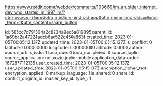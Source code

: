 https://www.reddit.com/r/webdev/comments/1036l59/im_an_older_internet_dev_who_started_in_1997_im/?utm_source=share&utm_medium=android_app&utm_name=androidcss&utm_term=1&utm_content=share_button

id: 585cc7d791564a2c8234a9ed6a819895
parent_id: 1a69bd2a47224adcb6ae522c456a863f
created_time: 2023-01-05T00:05:12.137Z
updated_time: 2023-01-05T00:05:15.137Z
is_conflict: 0
latitude: 0.00000000
longitude: 0.00000000
altitude: 0.0000
author: 
source_url: 
is_todo: 1
todo_due: 0
todo_completed: 0
source: joplin
source_application: net.cozic.joplin-mobile
application_data: 
order: 1672877112135
user_created_time: 2023-01-05T00:05:12.137Z
user_updated_time: 2023-01-05T00:05:15.137Z
encryption_cipher_text: 
encryption_applied: 0
markup_language: 1
is_shared: 0
share_id: 
conflict_original_id: 
master_key_id: 
type_: 1